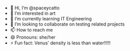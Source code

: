 - 👋 Hi, I’m @spaceycatto
- 👀 I’m interested in art
- 🌱 I’m currently learning IT Engineering
- 💞️ I’m looking to collaborate on testing related projects
- 📫 How to reach me
- 😄 Pronouns: she/her
- ⚡ Fun fact: Venus' density is less than water!!!!!

<!---
spaceycatto/spaceycatto is a ✨ special ✨ repository because its `README.md` (this file) appears on your GitHub profile.
You can click the Preview link to take a look at your changes.
--->
